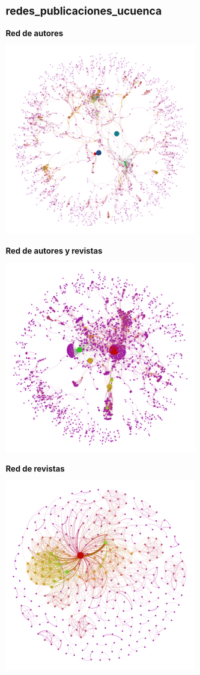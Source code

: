 # redes_publicaciones_ucuenca

## Red de autores
![Red de autores](red1.png)

## Red de autores y revistas
![Red de autores y revistas](red2.png)

## Red de revistas
![Red de revisras](red3_2.png)
